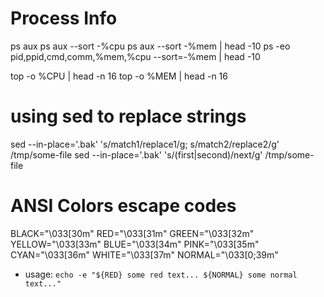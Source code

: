 # Process Info

ps aux
ps aux --sort -%cpu
ps aux --sort -%mem | head -10
ps -eo pid,ppid,cmd,comm,%mem,%cpu --sort=-%mem | head -10

top -o %CPU | head -n 16
top -o %MEM | head -n 16


# using sed to replace strings

sed --in-place='.bak' 's/match1/replace1/g; s/match2/replace2/g' /tmp/some-file
sed --in-place='.bak' 's/\(first\|second\)/next/g' /tmp/some-file

# ANSI Colors escape codes

BLACK="\033[30m"
RED="\033[31m"
GREEN="\033[32m"
YELLOW="\033[33m"
BLUE="\033[34m"
PINK="\033[35m"
CYAN="\033[36m"
WHITE="\033[37m"
NORMAL="\033[0;39m"

- usage: `echo -e "${RED} some red text... ${NORMAL} some normal text..."`




